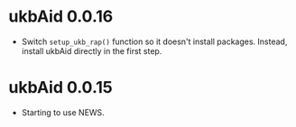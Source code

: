 # ukbAid 0.0.16

-   Switch `setup_ukb_rap()` function so it doesn't install packages.
    Instead, install ukbAid directly in the first step.

# ukbAid 0.0.15

-   Starting to use NEWS.

